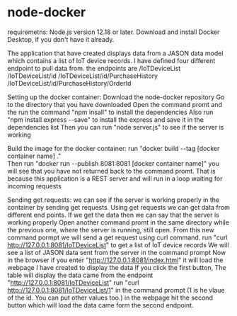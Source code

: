 # node-docker
requiremetns:
Node.js version 12.18 or later.
Download and install Docker Desktop, if you don't have it already.

The application that  have created displays data from a JASON data model which contains a list of IoT device records. I have defined four different endpoint to pull data from.
the endpoints are 
/IoTDeviceList
/IoTDeviceList/id
/IoTDeviceList/id/PurchaseHistory
/IoTDeviceList/id/PurchaseHistory/OrderId

Setting up the docker container:
Download the node-docker repository
Go to the directory that you have downloaded
Open the command promt and the run the command "npm insall" to install the dependencies
Also run "npm install express --save" to install the express and save it in the dependencies list
Then you can run "node server.js" to see if the server is working

Build the image for the docker container:
run "docker build --tag [docker container name] ."  
Then run "docker run --publish 8081:8081 [docker container name]"
you will see that you have not returned back to the command promt. That is because this application is a REST server and will run in a loop waiting for incoming requests 

Sending get requests:
we can see if the server is working properly in the container by sending get requests. Using get requests we can get data from different end points. If we get the data then we can say that the server is working properly
Open another command promt in the same directory while the previous one, where the server is running, still open. From this new command pormpt we will send a get request using curl command.
run "curl http://127.0.0.1:8081/IoTDeviceList" to get a list of IoT device records
We will see a list of JASON data sent from the server in the command prompt
Now in the browser if you enter "http://127.0.0.1:8081/index.html" it will load the webpage I have created to display the data 
If you click the first button, The table will display the data came from the endpoint "http://127.0.0.1:8081/IoTDeviceList"
run "curl http://127.0.0.1:8081/IoTDeviceList/1" in the command prompt (1 is he vlaue of the id. You can put other values too.)
in the webpage hit the second button which will load the data came form the second endpoint.

